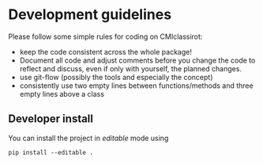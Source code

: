# Development guidelines

Please follow some simple rules for coding on CMIclassirot:

* keep the code consistent across the whole package!
* Document all code and adjust comments before you change the code to reflect
  and discuss, even if only with yourself, the planned changes.
* use git-flow (possibly the tools and especially the concept)
* consistently use two empty lines between functions/methods and three empty
  lines above a class


## Developer install

You can install the project in _editable_ mode using
```
pip install --editable .
```


<!-- Put Emacs local variables into HTML comment
Local Variables:
coding: utf-8
fill-column: 80
End:
-->
